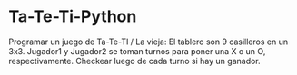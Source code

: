 # Ta-Te-Ti-Python

Programar un juego de Ta-Te-TI / La vieja:
El tablero son 9 casilleros en un 3x3.
Jugador1 y Jugador2 se toman turnos para poner una X o un O, respectivamente.
Checkear luego de cada turno si hay un ganador.
